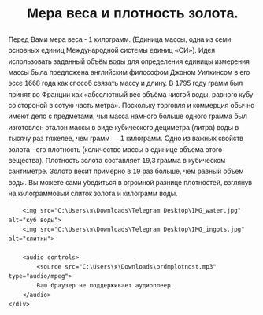 <!DOCTYPE html>
<html lang="ru">
<head>
    <meta charset="UTF-8">
    <meta name="viewport" content="width=device-width, initial-scale=1.0">
    <title>Мера веса - 1 килограмм</title>
    <style>
        body {
            font-family: Arial, sans-serif;
            margin: 20px;
            line-height: 1.6;
        }
        .content {
            max-width: 800px;
            margin: 0 auto;
        }
        h1 {
            text-align: center;
        }
        img {
            display: block;
            margin: 10px auto;
            max-width: 100%;
        }
        audio {
            display: block;
            margin: 20px auto;
        }
    </style>
</head>
<body>
    <div class="content">
        <h1>Мера веса и плотность золота.</h1>
        <p>Перед Вами мера веса - 1 килограмм. (Единица массы, одна из семи основных единиц Международной системы единиц «СИ»).
            Идея использовать заданный объём воды для определения единицы измерения массы была предложена английским философом Джоном Уилкинсом в его эссе 1668 года как способ связать массу и длину.
            В 1795 году грамм был принят во Франции как «абсолютный вес объёма чистой воды, равного кубу со стороной в сотую часть метра».  Поскольку торговля и коммерция обычно имеют дело с предметами, чья масса намного больше одного грамма был изготовлен эталон массы в виде кубического дециметра (литра) воды в тысячу раз тяжелее, чем грамм — 1 килограмм.
            Одно из важных свойств золота - его плотность (количество массы в единице объема этого вещества). Плотность золота составляет 19,3 грамма в кубическом сантиметре. Золото весит примерно в 19 раз больше, чем равный объем воды.
            Вы можете сами убедиться в огромной разнице плотностей, взглянув на килограммовый слиток золота и килограмм воды.</p>
        
        <img src="C:\Users\я\Downloads\Telegram Desktop\IMG_water.jpg" alt="куб воды">
        <img src="C:\Users\я\Downloads\Telegram Desktop\IMG_ingots.jpg" alt="слитки">
        
        <audio controls>
            <source src="C:\Users\я\Downloads\ordmplotnost.mp3" type="audio/mpeg">
            Ваш браузер не поддерживает аудиоплеер.
        </audio>
    </div>
</body>
</html>
